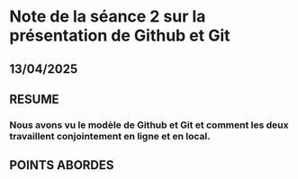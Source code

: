 # Note de la séance 2 sur la présentation de Github et Git
## 13/04/2025
## RESUME
### Nous avons vu le modèle de Github et Git et comment les deux travaillent conjointement en ligne et en local.

## POINTS ABORDES
